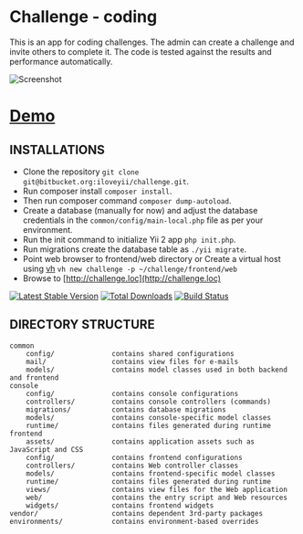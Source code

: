 Challenge - coding
===============================


This is an app for coding challenges. The admin can create a challenge and invite others to complete it. The code is tested against the results and performance automatically.

![Screenshot](http://challenge.softhem.se/images/screenshot.png)

# [Demo](http://challenge.softhem.se/)

INSTALLATIONS
---------------
  * Clone the repository `git clone git@bitbucket.org:iloveyii/challenge.git`.
  * Run composer install `composer install`.
  * Then run composer command `composer dump-autoload`.
  * Create a database (manually for now) and adjust the database credentials in the `common/config/main-local.php` file as per your environment.
  * Run the init command to initialize Yii 2 app `php init.php`.
  * Run migrations create the database table as `./yii migrate`.
  * Point web browser to frontend/web directory or Create a virtual host using [vh](https://github.com/iloveyii/vh) `vh new challenge -p ~/challenge/frontend/web`
  * Browse to [http://challenge.loc](http://challenge.loc) 
  

[![Latest Stable Version](https://poser.pugx.org/yiisoft/yii2-app-advanced/v/stable.png)](https://packagist.org/packages/yiisoft/yii2-app-advanced)
[![Total Downloads](https://poser.pugx.org/yiisoft/yii2-app-advanced/downloads.png)](https://packagist.org/packages/yiisoft/yii2-app-advanced)
[![Build Status](https://travis-ci.org/yiisoft/yii2-app-advanced.svg?branch=master)](https://travis-ci.org/yiisoft/yii2-app-advanced)

DIRECTORY STRUCTURE
-------------------

```
common
    config/              contains shared configurations
    mail/                contains view files for e-mails
    models/              contains model classes used in both backend and frontend
console
    config/              contains console configurations
    controllers/         contains console controllers (commands)
    migrations/          contains database migrations
    models/              contains console-specific model classes
    runtime/             contains files generated during runtime
frontend
    assets/              contains application assets such as JavaScript and CSS
    config/              contains frontend configurations
    controllers/         contains Web controller classes
    models/              contains frontend-specific model classes
    runtime/             contains files generated during runtime
    views/               contains view files for the Web application
    web/                 contains the entry script and Web resources
    widgets/             contains frontend widgets
vendor/                  contains dependent 3rd-party packages
environments/            contains environment-based overrides
```